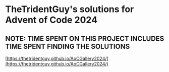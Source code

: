 # TheTridentGuy's solutions for Advent of Code 2024
## NOTE: TIME SPENT ON THIS PROJECT INCLUDES TIME SPENT FINDING THE SOLUTIONS
[https://thetridentguy.github.io/AoCGallery2024/](https://thetridentguy.github.io/AoCGallery2024/)
